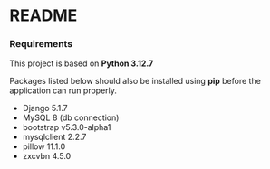 # README

### Requirements

This project is based on **Python 3.12.7**

Packages listed below should also be installed using **pip** before the application can run properly.

- Django 5.1.7
- MySQL 8 (db connection)
- bootstrap v5.3.0-alpha1
- mysqlclient 2.2.7
- pillow 11.1.0
- zxcvbn 4.5.0

